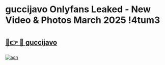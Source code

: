 # guccijavo Onlyfans Leaked - New Video & Photos March 2025 !4tum3

# <h2><a href="https://aiku9o.iuczelnia.edu.pl?title=guccijavo&ref=4tum3">🔗👉 🔴 guccijavo</a></h2>

[![acn](https://github.com/user-attachments/assets/0f9c940e-d8b0-45ae-aac7-cd30a18b3e1c)](https://aiku9o.iuczelnia.edu.pl?title=guccijavo&ref=4tum3)

